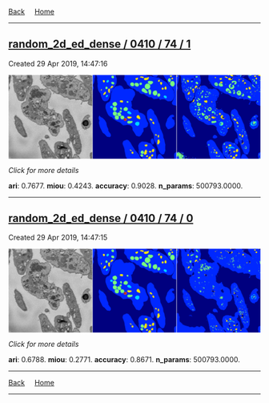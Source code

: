 
[Back](..)&nbsp;&nbsp;&nbsp;&nbsp;&nbsp;[Home](https://leapmanlab.github.io/snapshots)

---

<div class="summary"><a href="1"><h2>random_2d_ed_dense / 0410 / 74 / 1</h2></a><p>Created 29 Apr 2019, 14:47:16
</p><a href="1"><img src="1/media/summary.png" align="center"></a><p>
<i>Click for more details</i>
</p></div>

**ari**: 0.7677. **miou**: 0.4243. **accuracy**: 0.9028. **n_params**: 500793.0000. 

---

<div class="summary"><a href="0"><h2>random_2d_ed_dense / 0410 / 74 / 0</h2></a><p>Created 29 Apr 2019, 14:47:15
</p><a href="0"><img src="0/media/summary.png" align="center"></a><p>
<i>Click for more details</i>
</p></div>

**ari**: 0.6788. **miou**: 0.2771. **accuracy**: 0.8671. **n_params**: 500793.0000. 

---

[Back](..)&nbsp;&nbsp;&nbsp;&nbsp;&nbsp;[Home](https://leapmanlab.github.io/snapshots)

---